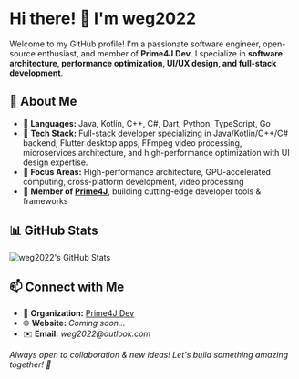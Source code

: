 # Hi there! 👋 I'm weg2022

Welcome to my GitHub profile! I'm a passionate software engineer, open-source enthusiast, and member of **Prime4J Dev**. I specialize in **software architecture, performance optimization, UI/UX design, and full-stack development**.

## 🚀 About Me
- 🔹 **Languages:** Java, Kotlin, C++, C#, Dart, Python, TypeScript, Go  
- 🔹 **Tech Stack:** Full-stack developer specializing in Java/Kotlin/C++/C# backend, Flutter desktop apps, FFmpeg video processing, microservices architecture, and high-performance optimization with UI design expertise.  
- 🔹 **Focus Areas:** High-performance architecture, GPU-accelerated computing, cross-platform development, video processing  
- 🔹 **Member of [Prime4J](https://github.com/Prime4J)**, building cutting-edge developer tools & frameworks  

## 📊 GitHub Stats
![weg2022's GitHub Stats](https://github-readme-stats.vercel.app/api?username=weg2022&show_icons=true&theme=tokyonight)

## 📫 Connect with Me
- 🏢 **Organization:** [Prime4J Dev](https://github.com/Prime4J)  
- 🌐 **Website:** _Coming soon..._  
- ✉️ **Email:** _weg2022@outlook.com_  

_Always open to collaboration & new ideas! Let's build something amazing together! 🚀_
